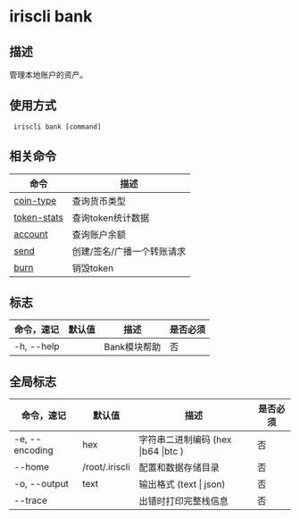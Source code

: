 # iriscli bank

## 描述

管理本地账户的资产。 

## 使用方式

```
 iriscli bank [command]
```

 

## 相关命令

| 命令      | 描述                   |
| --------- | ---------------------- |
| [coin-type](coin-type.md) | 查询货币类型           |
| [token-stats](token-stats.md) | 查询token统计数据           |
| [account](account.md)   | 查询账户余额           |
| [send](send.md)      | 创建/签名/广播一个转账请求 |
| [burn](burn.md)      | 销毁token |

## 标志

| 命令，速记 | 默认值 | 描述         | 是否必须 |
| ---------- | ------ | ------------ | -------- |
| -h, --help |        | Bank模块帮助 | 否       |

## 全局标志

| 命令，速记            | 默认值         | 描述                                | 是否必须 |
| --------------------- | -------------- | ----------------------------------- | -------- |
| -e, --encoding | hex            | 字符串二进制编码 (hex \|b64 \|btc ) | 否       |
| --home         | /root/.iriscli | 配置和数据存储目录                  | 否       |
| -o, --output   | text           | 输出格式 (text \| json)              | 否       |
| --trace        |                | 出错时打印完整栈信息                | 否       |